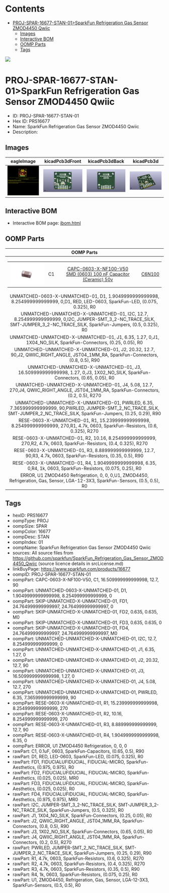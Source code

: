 



Contents
========

* [PROJ-SPAR-16677-STAN-01>SparkFun Refrigeration Gas Sensor ZMOD4450 Qwiic](#proj-spar-16677-stan-01sparkfun-refrigeration-gas-sensor-zmod4450-qwiic)
	* [Images](#images)
	* [Interactive BOM](#interactive-bom)
	* [OOMP Parts](#oomp-parts)
	* [Tags](#tags)
  
![][im]
# PROJ-SPAR-16677-STAN-01>SparkFun Refrigeration Gas Sensor ZMOD4450 Qwiic

- ID: PROJ-SPAR-16677-STAN-01
- Hex ID: PRS16677
- Name: SparkFun Refrigeration Gas Sensor ZMOD4450 Qwiic
- Description: 

## Images
  
  

|eagleImage|kicadPcb3dFront|kicadPcb3dBack|kicadPcb3d|
| :---: | :---: | :---: | :---: |
|[![eagleImage](eagleImage_140.png)](eagleImage_600.png)|[![kicadPcb3dFront](kicadPcb3dFront_140.png)](kicadPcb3dFront_600.png)|[![kicadPcb3dBack](kicadPcb3dBack_140.png)](kicadPcb3dBack_600.png)|[![kicadPcb3d](kicadPcb3d_140.png)](kicadPcb3d_600.png)|

## Interactive BOM

- Interactive BOM page: [ibom.html](kicad/bom/ibom.html)

## OOMP Parts
  

|OOMP Parts|
| :---: |
|<table><tr><td>![CAPC-0603-X-NF100-V50](https://raw.githubusercontent.com/oomlout/oomlout_OOMP_parts/main/CAPC-0603-X-NF100-V50/image_140.jpg)</td><td> C1</td><td>[CAPC-0603-X-NF100-V50<br>SMD (0603) 100 nF Capacitor (Ceramic) 50v](https://github.com/oomlout/oomlout_OOMP_parts/tree/main/CAPC-0603-X-NF100-V50/)</td><td>[C6N100](https://github.com/oomlout/oomlout_OOMP_parts/tree/main/CAPC-0603-X-NF100-V50/)</td></tr></table>|
|UNMATCHED-0603-X-UNMATCHED-01, D1, 1.9049999999999998, 8.254999999999999, 0,D1, RED, LED-0603, SparkFun-LED, (0.075, 0.325), R0|
|UNMATCHED-UNMATCHED-X-UNMATCHED-01, I2C, 12.7, 8.254999999999999, 0,I2C, JUMPER-SMT_3_2-NC_TRACE_SILK, SMT-JUMPER_3_2-NC_TRACE_SILK, SparkFun-Jumpers, (0.5, 0.325), R0|
|UNMATCHED-UNMATCHED-X-UNMATCHED-01, J1, 6.35, 1.27, 0,J1, 1X04_NO_SILK, SparkFun-Connectors, (0.25, 0.05), R0|
|UNMATCHED-UNMATCHED-X-UNMATCHED-01, J2, 20.32, 12.7, 90,J2, QWIIC_RIGHT_ANGLE, JST04_1MM_RA, SparkFun-Connectors, (0.8, 0.5), R90|
|UNMATCHED-UNMATCHED-X-UNMATCHED-01, J3, 16.509999999999998, 1.27, 0,J3, 1X02_NO_SILK, SparkFun-Connectors, (0.65, 0.05), R0|
|UNMATCHED-UNMATCHED-X-UNMATCHED-01, J4, 5.08, 12.7, 270,J4, QWIIC_RIGHT_ANGLE, JST04_1MM_RA, SparkFun-Connectors, (0.2, 0.5), R270|
|UNMATCHED-UNMATCHED-X-UNMATCHED-01, PWRLED, 6.35, 7.365999999999999, 90,PWRLED, JUMPER-SMT_2_NC_TRACE_SILK, SMT-JUMPER_2_NC_TRACE_SILK, SparkFun-Jumpers, (0.25, 0.29), R90|
|RESE-0603-X-UNMATCHED-01, R1, 15.239999999999998, 8.254999999999999, 270,R1, 4.7k, 0603, SparkFun-Resistors, (0.6, 0.325), R270|
|RESE-0603-X-UNMATCHED-01, R2, 10.16, 8.254999999999999, 270,R2, 4.7k, 0603, SparkFun-Resistors, (0.4, 0.325), R270|
|RESE-0603-X-UNMATCHED-01, R3, 8.889999999999999, 12.7, 90,R3, 4.7k, 0603, SparkFun-Resistors, (0.35, 0.5), R90|
|RESE-0603-X-UNMATCHED-01, R4, 1.9049999999999998, 6.35, 0,R4, 1k, 0603, SparkFun-Resistors, (0.075, 0.25), R0|
|ERROR, U1 ZMOD4450 Refrigeration, 0, 0, 0,U1, ZMOD4450, Refrigeration, Gas, Sensor, LGA-12-3X3, SparkFun-Sensors, (0.5, 0.5), R0|

## Tags

- hexID: PRS16677
- oompType: PROJ
- oompSize: SPAR
- oompColor: 16677
- oompDesc: STAN
- oompIndex: 01
- oompName: SparkFun Refrigeration Gas Sensor ZMOD4450 Qwiic
- sources: All source files from https://github.com/sparkfun/SparkFun_Refrigeration_Gas_Sensor_ZMOD4450_Qwiic (source licence details in srcLicense.md)
- linkBuyPage: https://www.sparkfun.com/products/16677
- oompID: PROJ-SPAR-16677-STAN-01
- oompPart: CAPC-0603-X-NF100-V50, C1, 16.509999999999998, 12.7, 90
- oompPart: UNMATCHED-0603-X-UNMATCHED-01, D1, 1.9049999999999998, 8.254999999999999, 0
- oompPart: SKIP-UNMATCHED-X-UNMATCHED-01, FD1, 24.764999999999997, 24.764999999999997, 0
- oompPart: SKIP-UNMATCHED-X-UNMATCHED-01, FD2, 0.635, 0.635, M0
- oompPart: SKIP-UNMATCHED-X-UNMATCHED-01, FD3, 0.635, 0.635, 0
- oompPart: SKIP-UNMATCHED-X-UNMATCHED-01, FD4, 24.764999999999997, 24.764999999999997, M0
- oompPart: UNMATCHED-UNMATCHED-X-UNMATCHED-01, I2C, 12.7, 8.254999999999999, 0
- oompPart: UNMATCHED-UNMATCHED-X-UNMATCHED-01, J1, 6.35, 1.27, 0
- oompPart: UNMATCHED-UNMATCHED-X-UNMATCHED-01, J2, 20.32, 12.7, 90
- oompPart: UNMATCHED-UNMATCHED-X-UNMATCHED-01, J3, 16.509999999999998, 1.27, 0
- oompPart: UNMATCHED-UNMATCHED-X-UNMATCHED-01, J4, 5.08, 12.7, 270
- oompPart: UNMATCHED-UNMATCHED-X-UNMATCHED-01, PWRLED, 6.35, 7.365999999999999, 90
- oompPart: RESE-0603-X-UNMATCHED-01, R1, 15.239999999999998, 8.254999999999999, 270
- oompPart: RESE-0603-X-UNMATCHED-01, R2, 10.16, 8.254999999999999, 270
- oompPart: RESE-0603-X-UNMATCHED-01, R3, 8.889999999999999, 12.7, 90
- oompPart: RESE-0603-X-UNMATCHED-01, R4, 1.9049999999999998, 6.35, 0
- oompPart: ERROR, U1 ZMOD4450 Refrigeration, 0, 0, 0
- rawPart: C1, 0.1uF, 0603, SparkFun-Capacitors, (0.65, 0.5), R90
- rawPart: D1, RED, LED-0603, SparkFun-LED, (0.075, 0.325), R0
- rawPart: FD1, FIDUCIALUFIDUCIAL, FIDUCIAL-MICRO, SparkFun-Aesthetics, (0.975, 0.975), R0
- rawPart: FD2, FIDUCIALUFIDUCIAL, FIDUCIAL-MICRO, SparkFun-Aesthetics, (0.025, 0.025), MR0
- rawPart: FD3, FIDUCIALUFIDUCIAL, FIDUCIAL-MICRO, SparkFun-Aesthetics, (0.025, 0.025), R0
- rawPart: FD4, FIDUCIALUFIDUCIAL, FIDUCIAL-MICRO, SparkFun-Aesthetics, (0.975, 0.975), MR0
- rawPart: I2C, JUMPER-SMT_3_2-NC_TRACE_SILK, SMT-JUMPER_3_2-NC_TRACE_SILK, SparkFun-Jumpers, (0.5, 0.325), R0
- rawPart: J1, 1X04_NO_SILK, SparkFun-Connectors, (0.25, 0.05), R0
- rawPart: J2, QWIIC_RIGHT_ANGLE, JST04_1MM_RA, SparkFun-Connectors, (0.8, 0.5), R90
- rawPart: J3, 1X02_NO_SILK, SparkFun-Connectors, (0.65, 0.05), R0
- rawPart: J4, QWIIC_RIGHT_ANGLE, JST04_1MM_RA, SparkFun-Connectors, (0.2, 0.5), R270
- rawPart: PWRLED, JUMPER-SMT_2_NC_TRACE_SILK, SMT-JUMPER_2_NC_TRACE_SILK, SparkFun-Jumpers, (0.25, 0.29), R90
- rawPart: R1, 4.7k, 0603, SparkFun-Resistors, (0.6, 0.325), R270
- rawPart: R2, 4.7k, 0603, SparkFun-Resistors, (0.4, 0.325), R270
- rawPart: R3, 4.7k, 0603, SparkFun-Resistors, (0.35, 0.5), R90
- rawPart: R4, 1k, 0603, SparkFun-Resistors, (0.075, 0.25), R0
- rawPart: U1, ZMOD4450, Refrigeration, Gas, Sensor, LGA-12-3X3, SparkFun-Sensors, (0.5, 0.5), R0



[im]: kicadPcb3d_450.png
